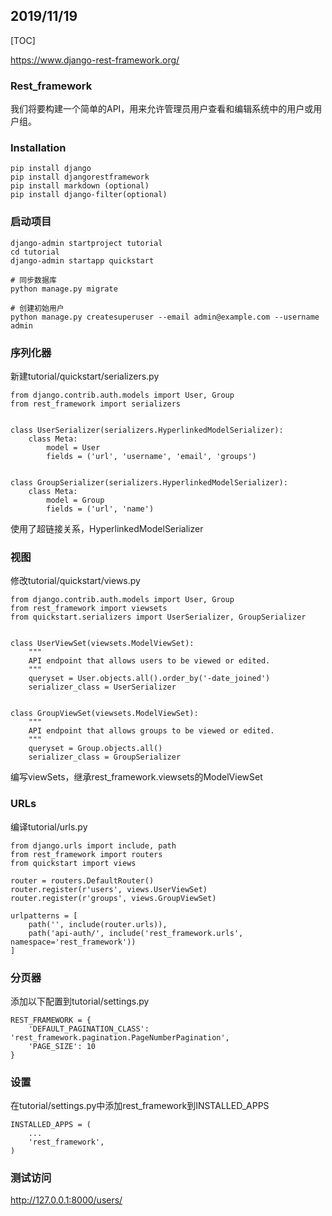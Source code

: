 ## 2019/11/19

[TOC]

https://www.django-rest-framework.org/

### Rest_framework

我们将要构建一个简单的API，用来允许管理员用户查看和编辑系统中的用户或用户组。

### Installation

```
pip install django
pip install djangorestframework
pip install markdown (optional)
pip install django-filter(optional)
```

### 启动项目

```
django-admin startproject tutorial
cd tutorial
django-admin startapp quickstart

# 同步数据库
python manage.py migrate

# 创建初始用户
python manage.py createsuperuser --email admin@example.com --username admin
```

### 序列化器

新建tutorial/quickstart/serializers.py

```
from django.contrib.auth.models import User, Group
from rest_framework import serializers


class UserSerializer(serializers.HyperlinkedModelSerializer):
    class Meta:
        model = User
        fields = ('url', 'username', 'email', 'groups')


class GroupSerializer(serializers.HyperlinkedModelSerializer):
    class Meta:
        model = Group
        fields = ('url', 'name')
```

使用了超链接关系，HyperlinkedModelSerializer

### 视图

修改tutorial/quickstart/views.py

```
from django.contrib.auth.models import User, Group
from rest_framework import viewsets
from quickstart.serializers import UserSerializer, GroupSerializer


class UserViewSet(viewsets.ModelViewSet):
    """
    API endpoint that allows users to be viewed or edited.
    """
    queryset = User.objects.all().order_by('-date_joined')
    serializer_class = UserSerializer


class GroupViewSet(viewsets.ModelViewSet):
    """
    API endpoint that allows groups to be viewed or edited.
    """
    queryset = Group.objects.all()
    serializer_class = GroupSerializer
```

编写viewSets，继承rest_framework.viewsets的ModelViewSet

### URLs

编译tutorial/urls.py

```
from django.urls import include, path
from rest_framework import routers
from quickstart import views

router = routers.DefaultRouter()
router.register(r'users', views.UserViewSet)
router.register(r'groups', views.GroupViewSet)

urlpatterns = [
    path('', include(router.urls)),
    path('api-auth/', include('rest_framework.urls', namespace='rest_framework'))
]
```

### 分页器

添加以下配置到tutorial/settings.py

```
REST_FRAMEWORK = {
    'DEFAULT_PAGINATION_CLASS': 'rest_framework.pagination.PageNumberPagination',
    'PAGE_SIZE': 10
}
```

### 设置

在tutorial/settings.py中添加rest_framework到INSTALLED_APPS

```
INSTALLED_APPS = (
    ...
    'rest_framework',
)
```

### 测试访问

http://127.0.0.1:8000/users/